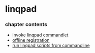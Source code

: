 ﻿
# linqpad
### chapter contents
 
* [invoke linqpad commandlet](invoke_linqpad_commandlet.md)
* [offline registration](offline_registration.md)
* [run linqpad scripts from commandline](run_linqpad_scripts_from_commandline.md)
